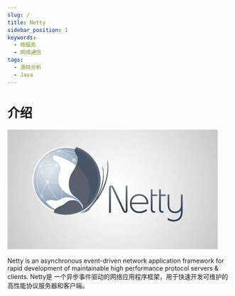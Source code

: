 ```yaml
---
slug: /
title: Netty
sidebar_position: 1
keywords:
  - 微服务
  - 网络通信
tags:
  - 源码分析
  - Java
---
```


# 介绍

![Alt text](./image/image.png)

Netty is an asynchronous event-driven network application framework
for rapid development of maintainable high performance protocol servers & clients.
Netty是 一个异步事件驱动的网络应用程序框架，用于快速开发可维护的高性能协议服务器和客户端。